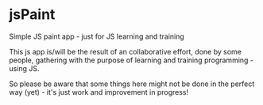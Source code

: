 jsPaint
=======

Simple JS paint app - just for JS learning and training

This js app is/will be the result of an collaborative effort,
done by some people, gathering with the purpose of learning
and training programming - using JS.

So please be aware that some things here might not be done
in the perfect way (yet) - it's just work and improvement 
in progress!
